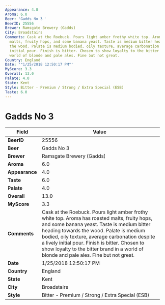 ```yaml
---
Appearance: 4.0
Aroma: 6.0
Beer: 'Gadds No 3 '
BeerID: 25556
Brewer: Ramsgate Brewery (Gadds)
City: Broadstairs
Comments: Cask at the Roebuck. Pours light amber frothy white top. Aroma has roasted
  malts, fruity hops, and some banana yeast. Taste is medium bitter heading towards
  the wood. Palate is medium bodied, oily texture, average carbonation despite a lively
  initial pour. Finish is bitter. Chosen to show loyalty to the bitter brand in a
  world of blonde and pale ales. Fine but not great.
Country: England
Date: '"1/25/2018 12:50:17 PM"'
MyScore: 3.3
Overall: 13.0
Palate: 4.0
State: Kent
Style: Bitter - Premium / Strong / Extra Special (ESB)
Taste: 6.0
---
```


# Gadds No 3 

| Field         | Value |
|---------------|-------|
| **BeerID** | 25556 |
| **Beer** | Gadds No 3  |
| **Brewer** | Ramsgate Brewery (Gadds) |
| **Aroma** | 6.0 |
| **Appearance** | 4.0 |
| **Taste** | 6.0 |
| **Palate** | 4.0 |
| **Overall** | 13.0 |
| **MyScore** | 3.3 |
| **Comments** | Cask at the Roebuck. Pours light amber frothy white top. Aroma has roasted malts, fruity hops, and some banana yeast. Taste is medium bitter heading towards the wood. Palate is medium bodied, oily texture, average carbonation despite a lively initial pour. Finish is bitter. Chosen to show loyalty to the bitter brand in a world of blonde and pale ales. Fine but not great. |
| **Date** | 1/25/2018 12:50:17 PM |
| **Country** | England |
| **State** | Kent |
| **City** | Broadstairs |
| **Style** | Bitter - Premium / Strong / Extra Special (ESB) |
